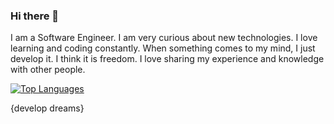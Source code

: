 ### Hi there 👋

I am a Software Engineer. I am very curious about new technologies. I love learning and coding constantly. When something comes to my mind, I just develop it. I think it is freedom. I love sharing my experience and knowledge with other people. 

[![Top Languages](https://github-readme-stats.vercel.app/api/top-langs/?username=fbugraaydin&layout=compact)](https://github.com/fbugraaydin/github-readme-stats)

{develop dreams}
